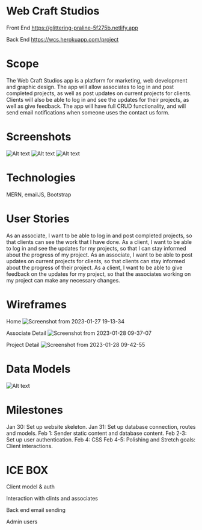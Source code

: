 
# Web Craft Studios

Front End
https://glittering-praline-5f275b.netlify.app

Back End
https://wcs.herokuapp.com/project

# Scope


The Web Craft Studios app is a platform for marketing, web development and graphic design. The app will allow associates to log in and post completed projects, as well as post updates on current projects for clients. Clients will also be able to log in and see the updates for their projects, as well as give feedback. The app will have full CRUD functionality, and will send email notifications when someone uses the contact us form.

# Screenshots

![Alt text](https://i.imgur.com/MALup4w.png)
![Alt text](https://i.imgur.com/e66SGCN.png)
![Alt text](https://i.imgur.com/TdWcTPd.png)

# Technologies

MERN, emailJS, Bootstrap

# User Stories

As an associate, I want to be able to log in and post completed projects, so that clients can see the work that I have done.
As a client, I want to be able to log in and see the updates for my projects, so that I can stay informed about the progress of my project.
As an associate, I want to be able to post updates on current projects for clients, so that clients can stay informed about the progress of their project.
As a client, I want to be able to give feedback on the updates for my project, so that the associates working on my project can make any necessary changes.

# Wireframes

Home
![Screenshot from 2023-01-27 19-13-34](https://user-images.githubusercontent.com/116855471/215276601-1925a02c-2261-4ecd-9b70-f8eefe6bc303.png)

Associate Detail
![Screenshot from 2023-01-28 09-37-07](https://user-images.githubusercontent.com/116855471/215276573-7dd8f3e5-639b-438e-83ca-0519148cd28c.png)

Project Detail
![Screenshot from 2023-01-28 09-42-55](https://user-images.githubusercontent.com/116855471/215276560-99ffa540-a16d-4a71-b405-f157ca33bf82.png)

# Data Models

![Alt text](https://i.imgur.com/TsymQea.png)

# Milestones

Jan 30: Set up website skeleton.
Jan 31: Set up database connection, routes and models.
Feb 1: Sender static content and database content.
Feb 2-3: Set up user authentication.
Feb 4: CSS
Feb 4-5: Polishing and Stretch goals: Client interactions.

# ICE BOX

Client model & auth

Interaction with clints and associates

Back end email sending

Admin users
